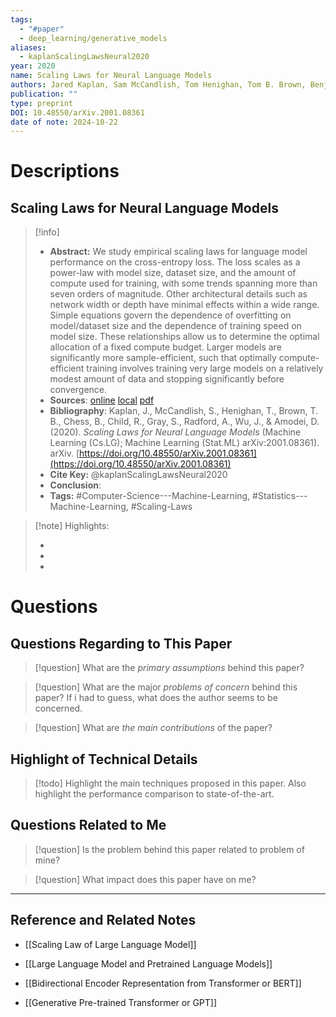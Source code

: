 ```yaml
---
tags:
  - "#paper"
  - deep_learning/generative_models
aliases:
  - kaplanScalingLawsNeural2020
year: 2020
name: Scaling Laws for Neural Language Models
authors: Jared Kaplan, Sam McCandlish, Tom Henighan, Tom B. Brown, Benjamin Chess, Rewon Child, Scott Gray, Alec Radford, Jeffrey Wu, Dario Amodei
publication: ""
type: preprint
DOI: 10.48550/arXiv.2001.08361
date of note: 2024-10-22
---
```

# Descriptions

## Scaling Laws for Neural Language Models 
> [!info] 
> - **Abstract:** We study empirical scaling laws for language model performance on the cross-entropy loss. The loss scales as a power-law with model size, dataset size, and the amount of compute used for training, with some trends spanning more than seven orders of magnitude. Other architectural details such as network width or depth have minimal effects within a wide range. Simple equations govern the dependence of overfitting on model/dataset size and the dependence of training speed on model size. These relationships allow us to determine the optimal allocation of a fixed compute budget. Larger models are significantly more sample-efficient, such that optimally compute-efficient training involves training very large models on a relatively modest amount of data and stopping significantly before convergence. 
> - **Sources**: [online](http://zotero.org/users/13492210/items/LEG5T5C2) [local](zotero://select/library/items/LEG5T5C2) [pdf](file:////Users/lukexie/Zotero/storage/W6AUEEAV/Kaplan%20et%20al.%20-%202020%20-%20Scaling%20Laws%20for%20Neural%20Language%20Models.pdf) 
> - **Bibliography**: Kaplan, J., McCandlish, S., Henighan, T., Brown, T. B., Chess, B., Child, R., Gray, S., Radford, A., Wu, J., & Amodei, D. (2020). _Scaling Laws for Neural Language Models_ (Machine Learning (Cs.LG); Machine Learning (Stat.ML) arXiv:2001.08361). arXiv. [https://doi.org/10.48550/arXiv.2001.08361](https://doi.org/10.48550/arXiv.2001.08361)
> - **Cite Key:** @kaplanScalingLawsNeural2020 
> - **Conclusion**:
> - **Tags:** #Computer-Science---Machine-Learning, #Statistics---Machine-Learning, #Scaling-Laws


>[!note] Highlights:
>
>-
>-
>-



# Questions
## Questions Regarding to This Paper


>[!question] 
>What are the *primary assumptions* behind this paper?



>[!question]
>What are the major *problems of concern* behind this paper? If i had to guess, what does the author seems to be concerned. 




>[!question]
>What are *the main contributions* of the paper?



## Highlight of Technical Details


>[!todo]
>Highlight the main techniques proposed in this paper. Also highlight the performance comparison to state-of-the-art.



## Questions Related to Me


> [!question] 
> Is the problem behind this paper related to problem of mine?



> [!question] 
> What impact does this paper have on me?




----

## Reference and Related Notes


- [[Scaling Law of Large Language Model]]

- [[Large Language Model and Pretrained Language Models]]
- [[Bidirectional Encoder Representation from Transformer or BERT]]
- [[Generative Pre-trained Transformer or GPT]]